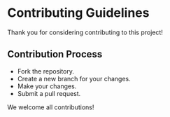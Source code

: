 # Contributing Guidelines

Thank you for considering contributing to this project!

## Contribution Process
- Fork the repository.
- Create a new branch for your changes.
- Make your changes.
- Submit a pull request.

We welcome all contributions!

